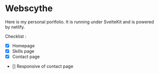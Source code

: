 # Webscythe 
Here is my personal portfolio. It is running under SvelteKit and is powered by netlify. 

Checklist :
- [x] Homepage
- [x] Skills page 
- [x] Contact page
- [] Responsive of contact page
